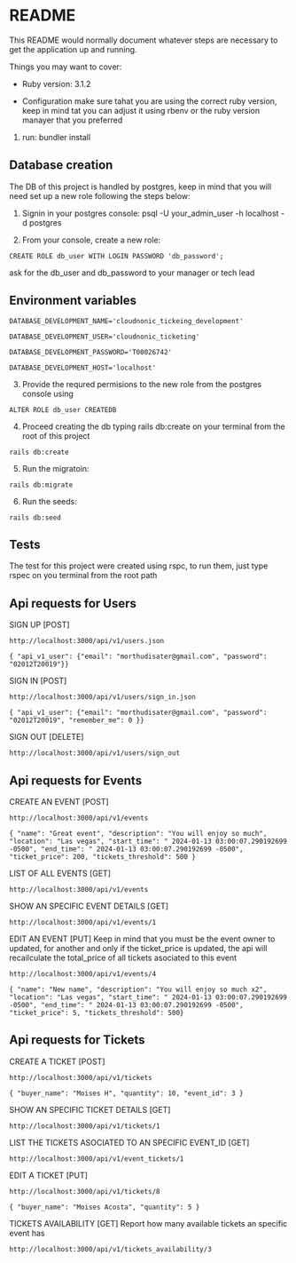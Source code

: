 # README

This README would normally document whatever steps are necessary to get the
application up and running.

Things you may want to cover:

* Ruby version: 3.1.2

* Configuration
make sure tahat you are using the correct ruby version, keep in mind tat you can adjust it using
rbenv or the ruby version manayer that you preferred
1) run:  bundler install

## Database creation

The DB of this project is handled by postgres, keep in mind that you will need set
up a new role following the steps below:

1. Signin in your postgres console: psql -U your_admin_user -h localhost -d postgres

2. From your console, create a new role:
```
CREATE ROLE db_user WITH LOGIN PASSWORD 'db_password';
```
ask for the db_user and db_password to your manager or tech lead

## Environment variables

```
DATABASE_DEVELOPMENT_NAME='cloudnonic_tickeing_development'
```
```
DATABASE_DEVELOPMENT_USER='cloudnonic_ticketing'
```
```
DATABASE_DEVELOPMENT_PASSWORD='T00026742'
```
```
DATABASE_DEVELOPMENT_HOST='localhost'
```


3. Provide the requred permisions to the new role from the postgres console using
```
ALTER ROLE db_user CREATEDB
```

4. Proceed creating the db typing rails db:create on your terminal from the root of this project
```
rails db:create
```
5. Run the migratoin: 
```
rails db:migrate
```
6. Run the seeds: 
```
rails db:seed
```

## Tests
  The test for this project were created using rspc, to run them, just type rspec on you terminal from the root path

## Api requests for Users

SIGN UP [POST]
```
http://localhost:3000/api/v1/users.json
```
```
{ "api_v1_user": {"email": "morthudisater@gmail.com", "password": "02012T20019"}}
```
SIGN IN [POST]
```
http://localhost:3000/api/v1/users/sign_in.json
```
```
{ "api_v1_user": {"email": "morthudisater@gmail.com", "password": "02012T20019", "remember_me": 0 }}
```
SIGN OUT [DELETE]
```
http://localhost:3000/api/v1/users/sign_out 
```

## Api requests for Events

CREATE AN EVENT [POST]
```
http://localhost:3000/api/v1/events
```
```
{ "name": "Great event", "description": "You will enjoy so much", "location": "Las vegas", "start_time": " 2024-01-13 03:00:07.290192699 -0500", "end_time": " 2024-01-13 03:00:07.290192699 -0500", "ticket_price": 200, "tickets_threshold": 500 }
```
LIST OF ALL EVENTS [GET]
```
http://localhost:3000/api/v1/events
```

SHOW AN SPECIFIC EVENT DETAILS [GET]
```
http://localhost:3000/api/v1/events/1
```
EDIT AN EVENT [PUT]
Keep in mind that you must be the event owner to updated, for another and only if the ticket_price is updated, the api will recailculate the total_price of all tickets asociated to this event
```
http://localhost:3000/api/v1/events/4
```
```
{ "name": "New name", "description": "You will enjoy so much x2", "location": "Las vegas", "start_time": " 2024-01-13 03:00:07.290192699 -0500", "end_time": " 2024-01-13 03:00:07.290192699 -0500",  "ticket_price": 5, "tickets_threshold": 500}
```
## Api requests for Tickets

CREATE A TICKET [POST]
```
http://localhost:3000/api/v1/tickets 
```
```
{ "buyer_name": "Moises H", "quantity": 10, "event_id": 3 }
```
SHOW AN SPECIFIC TICKET DETAILS [GET]
```
http://localhost:3000/api/v1/tickets/1
```
LIST THE TICKETS ASOCIATED TO AN SPECIFIC EVENT_ID [GET]
```
http://localhost:3000/api/v1/event_tickets/1
```
EDIT A TICKET [PUT]
```
http://localhost:3000/api/v1/tickets/8
```
```
{ "buyer_name": "Moises Acosta", "quantity": 5 }
```
TICKETS AVAILABILITY [GET]
Report how many available tickets an specific event has
```
http://localhost:3000/api/v1/tickets_availability/3
```
